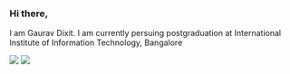 ### Hi there,
I am Gaurav Dixit. I am currently persuing postgraduation at International Institute of Information Technology, Bangalore

<img src = 'https://github-readme-stats.vercel.app/api?username=gauravishaandixit&&show_icons=true&title_color=ffffff&icon_color=bb2acf&text_color=daf7dc&bg_color=151515'></img>
<img src = 'https://github-readme-stats.vercel.app/api/top-langs/?username=gauravishaandixit&&show_icons=true&title_color=ffffff&icon_color=bb2acf&text_color=daf7dc&bg_color=151515'></img>

